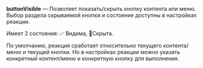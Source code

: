 
**buttonVisible** — Позволяет показать/скрыть кнопку контента или меню. Выбор раздела скрываемой кнопки и состояние доступны в настройках реакции.



Имеет 2 состояния: ✅ Видима, 🚫Скрыта.

По умолчанию, реакция сработает относительно текущего контента/меню и текущей кнопки. Но в настройках реакции можно указать конкретный контент/меню и конкретную кнопку для выполнения.




